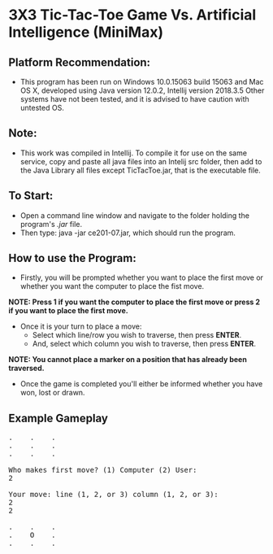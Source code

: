 # 3X3 Tic-Tac-Toe Game Vs. Artificial Intelligence (MiniMax)

## Platform Recommendation:
* This program has been run on Windows 10.0.15063 build 15063 and Mac OS X, developed using Java version 12.0.2, Intellij version 2018.3.5
Other systems have not been tested, and it is advised to have caution with untested OS.

## Note:
* This work was compiled in Intellij. To compile it for use on the same service, copy and paste all java files into an Intelij src folder, then add to the Java Library all files except TicTacToe.jar, that is the executable file.

## To Start:
* Open a command line window and navigate to the folder holding the program's *.jar* file.
* Then type: java -jar ce201-07.jar, which should run the program.

## How to use the Program:
* Firstly, you will be prompted whether you want to place the first move or whether you want the computer to place the fist move.  

**NOTE: Press 1 if you want the computer to place the first move or press 2 if you want to place the first move.**

* Once it is your turn to place a move:
  * Select which line/row you wish to traverse, then press **ENTER**.
  * And, select which column you wish to traverse, then press **ENTER**.
  
**NOTE: You cannot place a marker on a position that has already been traversed.**

* Once the game is completed you'll either be informed whether you have won, lost or drawn.

## Example Gameplay
<pre>
.    .    .  
.    .    .  
.    .    .  

Who makes first move? (1) Computer (2) User:  
2  

Your move: line (1, 2, or 3) column (1, 2, or 3):  
2  
2  

.    .    .  
.    O    .  
.    .    .  
</pre>
